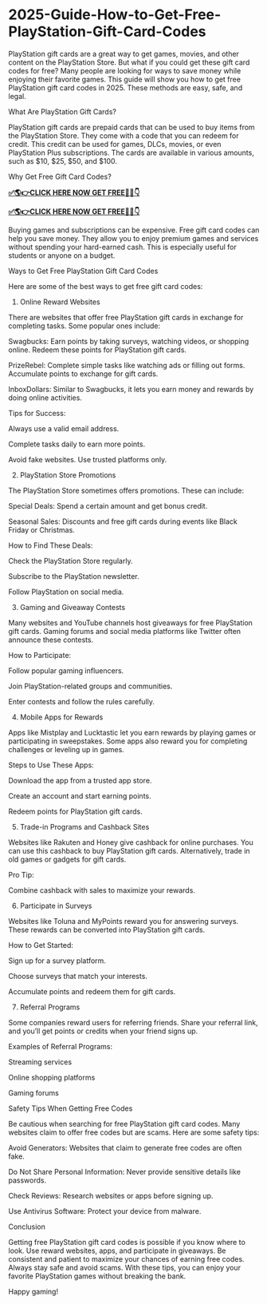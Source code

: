# 2025-Guide-How-to-Get-Free-PlayStation-Gift-Card-Codes
PlayStation gift cards are a great way to get games, movies, and other content on the PlayStation Store. But what if you could get these gift card codes for free? Many people are looking for ways to save money while enjoying their favorite games. This guide will show you how to get free PlayStation gift card codes in 2025. These methods are easy, safe, and legal.

What Are PlayStation Gift Cards?

PlayStation gift cards are prepaid cards that can be used to buy items from the PlayStation Store. They come with a code that you can redeem for credit. This credit can be used for games, DLCs, movies, or even PlayStation Plus subscriptions. The cards are available in various amounts, such as $10, $25, $50, and $100.

Why Get Free Gift Card Codes?

**[✅🌎👉CLICK HERE NOW GET FREE📌✅👇](https://mdshamiul.com/PNS%20Gift%20card/)**

**[✅🌎👉CLICK HERE NOW GET FREE📌✅👇](https://mdshamiul.com/PNS%20Gift%20card/)**

Buying games and subscriptions can be expensive. Free gift card codes can help you save money. They allow you to enjoy premium games and services without spending your hard-earned cash. This is especially useful for students or anyone on a budget.

Ways to Get Free PlayStation Gift Card Codes

Here are some of the best ways to get free gift card codes:

1. Online Reward Websites

There are websites that offer free PlayStation gift cards in exchange for completing tasks. Some popular ones include:

Swagbucks: Earn points by taking surveys, watching videos, or shopping online. Redeem these points for PlayStation gift cards.

PrizeRebel: Complete simple tasks like watching ads or filling out forms. Accumulate points to exchange for gift cards.

InboxDollars: Similar to Swagbucks, it lets you earn money and rewards by doing online activities.

Tips for Success:

Always use a valid email address.

Complete tasks daily to earn more points.

Avoid fake websites. Use trusted platforms only.

2. PlayStation Store Promotions

The PlayStation Store sometimes offers promotions. These can include:

Special Deals: Spend a certain amount and get bonus credit.

Seasonal Sales: Discounts and free gift cards during events like Black Friday or Christmas.

How to Find These Deals:

Check the PlayStation Store regularly.

Subscribe to the PlayStation newsletter.

Follow PlayStation on social media.

3. Gaming and Giveaway Contests

Many websites and YouTube channels host giveaways for free PlayStation gift cards. Gaming forums and social media platforms like Twitter often announce these contests.

How to Participate:

Follow popular gaming influencers.

Join PlayStation-related groups and communities.

Enter contests and follow the rules carefully.

4. Mobile Apps for Rewards

Apps like Mistplay and Lucktastic let you earn rewards by playing games or participating in sweepstakes. Some apps also reward you for completing challenges or leveling up in games.

Steps to Use These Apps:

Download the app from a trusted app store.

Create an account and start earning points.

Redeem points for PlayStation gift cards.

5. Trade-in Programs and Cashback Sites

Websites like Rakuten and Honey give cashback for online purchases. You can use this cashback to buy PlayStation gift cards. Alternatively, trade in old games or gadgets for gift cards.

Pro Tip:

Combine cashback with sales to maximize your rewards.

6. Participate in Surveys

Websites like Toluna and MyPoints reward you for answering surveys. These rewards can be converted into PlayStation gift cards.

How to Get Started:

Sign up for a survey platform.

Choose surveys that match your interests.

Accumulate points and redeem them for gift cards.

7. Referral Programs

Some companies reward users for referring friends. Share your referral link, and you’ll get points or credits when your friend signs up.

Examples of Referral Programs:

Streaming services

Online shopping platforms

Gaming forums

Safety Tips When Getting Free Codes

Be cautious when searching for free PlayStation gift card codes. Many websites claim to offer free codes but are scams. Here are some safety tips:

Avoid Generators: Websites that claim to generate free codes are often fake.

Do Not Share Personal Information: Never provide sensitive details like passwords.

Check Reviews: Research websites or apps before signing up.

Use Antivirus Software: Protect your device from malware.

Conclusion

Getting free PlayStation gift card codes is possible if you know where to look. Use reward websites, apps, and participate in giveaways. Be consistent and patient to maximize your chances of earning free codes. Always stay safe and avoid scams. With these tips, you can enjoy your favorite PlayStation games without breaking the bank.

Happy gaming!

